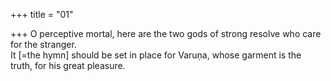 +++
title = "01"

+++
O perceptive mortal, here are the two gods of strong resolve who care for  the stranger.  
It [=the hymn] should be set in place for Varuṇa, whose garment is the  truth, for his great pleasure.  